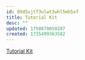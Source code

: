 ```yaml
---
id: 09d5xjtf3ulwt3whl5mh5xf
title: Tutorial Kit
desc: ""
updated: 1750870050207
created: 1735499363582
---
```


[Tutorial Kit](https://tutorialkit.dev/)
